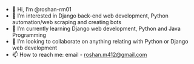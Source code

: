 - 👋 Hi, I’m @roshan-rm01
- 👀 I’m interested in Django back-end web development, Python automation/web scraping and creating bots
- 🌱 I’m currently learning Django web development, Python and Java Programming
- 💞️ I’m looking to collaborate on anything relating with Python or Django web development
- 📫 How to reach me: email - roshan.m412@gmail.com

<!---
roshan-rm01/roshan-rm01 is a ✨ special ✨ repository because its `README.md` (this file) appears on your GitHub profile.
You can click the Preview link to take a look at your changes.
--->
